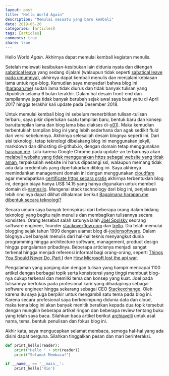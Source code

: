 ```yaml
---
layout: post
title: "Hello World Again"
description: "Memulai sesuatu yang baru kembali"
date: 2019-05-26
categories: [articles]
tags: [articles]
comments: true
share: true
---
```


Hello World *Again*. Akhirnya dapat memulai kembali kegiatan menulis.

Setelah melewati kesibukan-kesibukan lain didunia nyata dan ditengah [sabatical leave](#) yang sedang dijalani (walaupun tidak seperti [sabatical leave pada umumnya](https://www.thebalancecareers.com/why-employers-should-consider-sabbatical-leave-programs-4171929)), akhirnya dapat kembali menulis dan menjalani kebiasan lama untuk nge-blog. Kemudian saya menyadari bahwa blog ini ([harapan.me](https://www.harapan.me)) sudah lama tidak diurus dan tidak banyak tulisan yang dipublish selama 6 bulan terakhir. Dalam hal desain front-end dan tampilannya juga tidak banyak berubah sejak awal saya buat yaitu di April 2017 hingga terakhir kali update pada Desember 2018.

Untuk memulai kembali blog ini sebelum menerbitkan tulisan-tulisan terbaru, saya pikir diperlukan suatu tampilan baru, bentuk baru dan konsep baru(tampilan lama dan blog lama bisa diakses di-[v01](https://www.harapan.me)). Maka kemudian terbentuklah tampilan blog ini yang lebih sederhana dan agak sedikit fluid dari versi sebelumnya. Akhirnya selesailah desain blognya seperti ini. Dari sisi teknologi, tetap teknologi dibelakang blog ini menggunakan jekyll, markdown dan dihosting di-github.io, dengan domain tetap menggunakan [harapan.me](https://www.harapan.me). Lalu karena Google Chrome pada update-an terbarunya akan [melabeli website yang tidak menggunakan https sebagai website yang tidak aman](https://security.googleblog.com/2018/02/a-secure-web-is-here-to-stay.html), terpaksalah website ini harus dipasangi ssl, walaupun memang tidak ada data credentials yang dipertukarkan diblog ini. Saya akhirnya memindahkan management domain ini dengan menggunakan [cloudfare](https://www.cloudflare.com/) agar mendapatkan [certificate https secara gratis](https://www.cloudflare.com/ssl/) akhirnya terbentuklah blog ini, dengan biaya hanya US$ 14.15 yang hanya digunakan untuk membeli domain di-[namesilo](https://www.namesilo.com/pricing.php?rid=43f3493rl). Mengenai stack technology dari blog ini, penjelasan lebih rincinya dapat dilihat dihalaman berikut [Bagaimana harapan.me dibentuk secara teknologi?](/blog/tech-stack-harapan-me/)

Secara umum saya banyak terinspirasi dari beberapa orang dalam bidang teknologi yang begitu rajin menulis dan membagikan tulisannya secara konsisten. Orang tersebut salah satunya ialah [Joel Spolsky](https://en.wikipedia.org/wiki/Joel_Spolsky) seorang software engineer, founder [stackoverflow.com](https://stackoverflow.com/) dan [trello](https://trello.com/). Dia telah memulai blogging sejak tahun 1999 dengan alamat blog di-[joelonsoftware](https://www.joelonsoftware.com). Dalam blognya Joel banyak menulis dari hal-hal teknis menyangkut dunia programming hingga architecture software, management, product design hingga pengalaman pribadinya. Beberapa articlenya menjadi sangat terkenal hingga menjadi referensi informal bagi orang-orang, seperti [Things You Should Never Do, Part I](https://www.joelonsoftware.com/2000/04/06/things-you-should-never-do-part-i/) dan [How Microsoft lost the api war](https://www.joelonsoftware.com/2004/06/13/how-microsoft-lost-the-api-war/).

Pengalaman yang panjang dan dengan tulisan yang hampir mencapai 1100 artikel dengan berbagai topik serta konsistensi yang tinggi membuat blog-nya cukup terkenal dan memilki tema dan konsep yang kuat. Joel pada tulisannya berfokus pada profesional karir yang dihadapinya sebagai software engineer hingga sekarang sebagai CEO [Stackexchange](https://stackexchange.com/). Oleh karena itu saya juga berpikir untuk mengambil satu tema pada blog ini. Karena secara profesional saya berkecimpung didunia data dan cloud, maka tema blog ini akan banyak menitik beratkan kepada dua topik tersebut dengan mungkin beberapa artikel ringan dan beberapa review tentang buku yang telah saya baca. Silahkan baca artikel berikut [archiavelli](blog/archiavelli/) untuk asal nama, tema, bentuk penulisan dan fokus blog ini.

Akhir kata, saya mengucapkan selamat membaca, semoga hal-hal yang ada disini dapat berguna. Silahkan tinggalkan pesan dan mari berinteraksi. 

```python
def print_hello(reader):
	print("Hello " + str(reader))
	print("Selamat Membaca!")

if __name__ == '__main__':
	print_hello('Rio')
```

